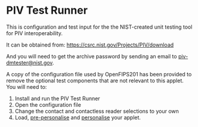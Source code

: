 # PIV Test Runner

This is configuration and test input for the the NIST-created unit testing tool for PIV interoperability. 


It can be obtained from:
https://csrc.nist.gov/Projects/PIV/download

And you will need to get the archive password by sending an email to piv-dmtester@nist.gov. 

A copy of the configuration file used by OpenFIPS201 has been provided to remove the optional test components that are not relevant to this applet.
You will need to:
1. Install and run the PIV Test Runner
2. Open the configuration file
3. Change the contact and contactless reader selections to your own
4. Load, [pre-personalise](https://github.com/makinako/OpenFIPS201/wiki/Pre-Personalisation) and [personalise](https://github.com/makinako/OpenFIPS201/wiki/Security-Personalisation) your applet.


